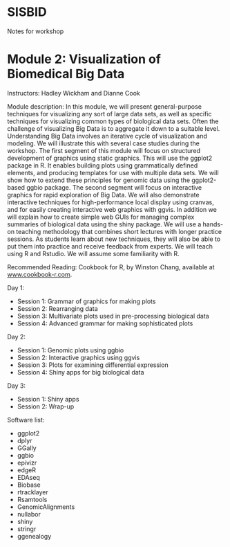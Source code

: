 # SISBID
Notes for workshop

# Module 2: Visualization of Biomedical Big Data

Instructors: Hadley Wickham and Dianne Cook

Module description: In this module, we will present general-purpose techniques for visualizing any sort of large data sets, as well as specific techniques for visualizing common types of biological data sets. Often the challenge of visualizing Big Data is to aggregate it down to a suitable level. Understanding Big Data involves an iterative cycle of visualization and modeling. We will illustrate this with several case studies during the workshop. The first segment of this module will focus on structured development of graphics using static graphics. This will use the ggplot2 package in R. It enables building plots using grammatically defined elements, and producing templates for use with multiple data sets. We will show how to extend these principles for genomic data using the ggplot2-based ggbio package. The second segment will focus on interactive graphics for rapid exploration of Big Data. We will also demonstrate interactive techniques for high-performance local display using cranvas, and for easily creating interactive web graphics with ggvis. In addition we will explain how to create simple web GUIs for managing complex summaries of biological data using the shiny package. We will use a hands-on teaching methodology that combines short lectures with longer practice sessions. As students learn about new techniques, they will also be able to put them into practice and receive feedback from experts. We will teach using R and Rstudio. We will assume some familiarity with R.

Recommended Reading: Cookbook for R, by Winston Chang, available at www.cookbook-r.com.

Day 1:
- Session 1: Grammar of graphics for making plots
- Session 2: Rearranging data
- Session 3: Multivariate plots used in pre-processing biological data
- Session 4: Advanced grammar for making sophisticated plots

Day 2:
- Session 1: Genomic plots using ggbio
- Session 2: Interactive graphics using ggvis
- Session 3: Plots for examining differential expression
- Session 4: Shiny apps for big biological data

Day 3:
- Session 1: Shiny apps 
- Session 2: Wrap-up

Software list:
- ggplot2
- dplyr
- GGally
- ggbio
- epivizr
- edgeR
- EDAseq
- Biobase
- rtracklayer
- Rsamtools
- GenomicAlignments
- nullabor
- shiny
- stringr
- ggenealogy
